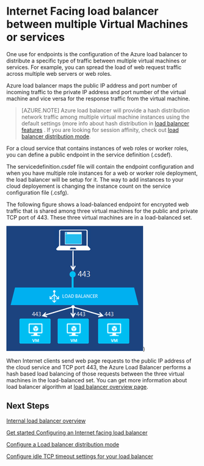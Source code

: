 
<properties 
   pageTitle="Internet facing load balancer overview | Microsoft Azure "
   description="Overview for Internet facing load balancer and its features. How a load balancer works for Azure using virtual machines and cloud services."
   services="load-balancer"
   documentationCenter="na"
   authors="joaoma"
   manager="adinah"
   editor="tysonn" />
<tags 
   ms.service="load-balancer"
   ms.devlang="na"
   ms.topic="article"
   ms.tgt_pltfrm="na"
   ms.workload="infrastructure-services"
   ms.date="10/16/2015"
   ms.author="joaoma" />


# Internet Facing load balancer between multiple Virtual Machines or services

One use for endpoints is the configuration of the Azure load balancer to distribute a specific type of traffic between multiple virtual machines or services. For example, you can spread the load of web request traffic across multiple web servers or web roles.

Azure load balancer maps the public IP address and port number of incoming traffic to the private IP address and port number of the virtual machine and vice versa for the response traffic from the virtual machine.

>[AZURE.NOTE] Azure load balancer will provide a hash distribution  network traffic among multiple virtual machine instances using the default settings (more info about hash distribution in [load balancer features](load-balancer-overview.md#load-balancer-features) . If you are looking for session affinity, check out [load balancer distribution mode](load-balancer-distribution-mode.md).

For a cloud service that contains instances of web roles or worker roles, you can define a public endpoint in the service definition (.csdef).
 
The servicedefinition.csdef file will contain the endpoint configuration and when you have multiple role instances for a web or worker role deployment, the load balancer will be setup for it. The way to add instances to your cloud deployement is changing the instance count on the service configuration file (.csfg).  

The following figure shows a load-balanced endpoint for encrypted web traffic that is shared among three virtual machines for the public and private TCP port of 443. These three virtual machines are in a load-balanced set.


![public load balancer example](./media/load-balancer-internet-overview/IC727496.png))



When Internet clients send web page requests to the public IP address of the cloud service and TCP port 443, the Azure Load Balancer performs a hash based load balancing of those requests between the three virtual machines in the load-balanced set. You can get more information about load balancer algorithm at [load balancer overview page](load-balancer-overview.md#load-balancer-features).


## Next Steps

[Internal load balancer overview](load-balancer-internal-overview.md)

[Get started Configuring an Internet facing load balancer](load-balancer-internet-getstarted.md)

[Configure a Load balancer distribution mode](load-balancer-distribution-mode.md)

[Configure idle TCP timeout settings for your load balancer](load-balancer-tcp-idle-timeout.md)


 
